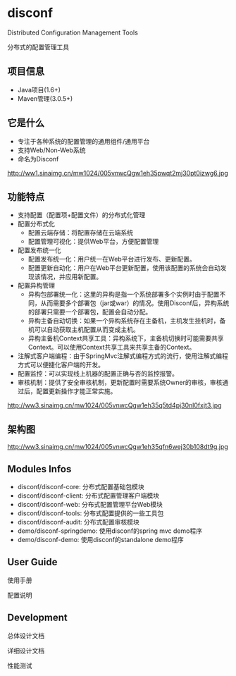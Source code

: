 disconf
=======

Distributed Configuration Management Tools 

分布式的配置管理工具

## 项目信息 ##

- Java项目(1.6+)
- Maven管理(3.0.5+)

## 它是什么 ##

- 专注于各种系统的配置管理的通用组件/通用平台
- 支持Web/Non-Web系统
- 命名为Disconf

http://ww1.sinaimg.cn/mw1024/005vnwcQgw1eh35pwqt2mj30pt0izwg6.jpg

## 功能特点 ##

- 支持配置（配置项+配置文件）的分布式化管理
- 配置分布式化
    - 配置云端存储：将配置存储在云端系统
    - 配置管理可视化：提供Web平台，方便配置管理
- 配置发布统一化
    - 配置发布统一化：用户统一在Web平台进行发布、更新配置。
    - 配置更新自动化：用户在Web平台更新配置，使用该配置的系统会自动发现该情况，并应用新配置。
- 配置异构管理
    - 异构包部署统一化：这里的异构是指一个系统部署多个实例时由于配置不同，从而需要多个部署包（jar或war）的情况。使用Disconf后，异构系统的部署只需要一个部署包，配置会自动分配。
    - 异构主备自动切换：如果一个异构系统存在主备机，主机发生挂机时，备机可以自动获取主机配置从而变成主机。
    - 异构主备机Context共享工具：异构系统下，主备机切换时可能需要共享Context。可以使用Context共享工具来共享主备的Context。
- 注解式客户端编程：由于SpringMvc注解式编程方式的流行，使用注解式编程方式可以便捷化客户端的开发。
- 配置监控：可以实现线上机器的配置正确与否的监控报警。
- 审核机制：提供了安全审核机制，更新配置时需要系统Owner的审核，审核通过后，配置更新操作才能正常实施。

http://ww3.sinaimg.cn/mw1024/005vnwcQgw1eh35q5td4pj30nl0fxjt3.jpg

## 架构图  ##

http://ww3.sinaimg.cn/mw1024/005vnwcQgw1eh35qfn6wej30b108dt9g.jpg

## Modules Infos ##

- disconf/disconf-core: 分布式配置基础包模块
- disconf/disconf-client: 分布式配置管理客户端模块
- disconf/disconf-web: 分布式配置管理平台Web模块
- disconf/disconf-tools: 分布式配置提供的一些工具包
- disconf/disconf-audit: 分布式配置审核模块
- demo/disconf-springdemo: 使用disconf的spring mvc demo程序
- demo/disconf-demo: 使用disconf的standalone demo程序

## User Guide ##

使用手册

配置说明

## Development ##

总体设计文档

详细设计文档

性能测试

